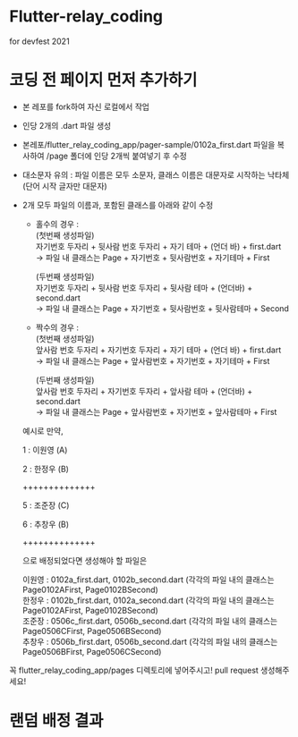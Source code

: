 # Flutter-relay_coding
for devfest 2021

# 코딩 전 페이지 먼저 추가하기
- 본 레포를 fork하여 자신 로컬에서 작업  
- 인당 2개의 .dart 파일 생성  
- 본레포/flutter_relay_coding_app/pager-sample/0102a_first.dart 파일을 복사하여 /page 폴더에 인당 2개씩 붙여넣기 후 수정  
- 대소문자 유의 : 파일 이름은 모두 소문자, 클래스 이름은 대문자로 시작하는 낙타체(단어 시작 글자만 대문자)  
- 2개 모두 파일의 이름과, 포함된 클래스를 아래와 같이 수정  
  
  * 홀수의 경우 :  
      (첫번째 생성파일)  
      자기번호 두자리 + 뒷사람 번호 두자리 + 자기 테마 + (언더 바) + first.dart  
      -> 파일 내 클래스는 Page + 자기번호 + 뒷사람번호 + 자기테마 + First  
        
      (두번째 생성파일)  
      자기번호 두자리 + 뒷사람 번호 두자리 + 뒷사람 테마 + (언더바) + second.dart  
      -> 파일 내 클래스는 Page + 자기번호 + 뒷사람번호 + 뒷사람테마 + Second  

  * 짝수의 경우 :  
      (첫번째 생성파일)  
      앞사람 번호 두자리 + 자기번호 두자리 + 자기 테마 + (언더 바) + first.dart  
      -> 파일 내 클래스는 Page + 앞사람번호 + 자기번호 + 자기테마 + First  
        
      (두번째 생성파일)  
      앞사람 번호 두자리 + 자기번호 두자리 + 앞사람 테마 + (언더바) + second.dart  
      -> 파일 내 클래스는 Page + 앞사람번호 + 자기번호 + 앞사람테마 + First  

  예시로 만약,
  
  1 : 이원영 (A)
  
  2 : 한정우 (B)
  
  ++++++++++++++
  
  5 : 조준장 (C)
  
  6 : 추창우 (B)
  
  ++++++++++++++
  
  으로 배정되었다면 생성해야 할 파일은  
    
  이원영 : 0102a_first.dart, 0102b_second.dart (각각의 파일 내의 클래스는 Page0102AFirst, Page0102BSecond)  
  한정우 : 0102b_first.dart, 0102a_second.dart (각각의 파일 내의 클래스는 Page0102AFirst, Page0102BSecond)  
  조준장 : 0506c_first.dart, 0506b_second.dart (각각의 파일 내의 클래스는 Page0506CFirst, Page0506BSecond)  
  추창우 : 0506b_first.dart, 0506b_second.dart (각각의 파일 내의 클래스는 Page0506BFirst, Page0506CSecond)  

꼭 flutter_relay_coding_app/pages 디렉토리에 넣어주시고! pull request 생성해주세요!

# 랜덤 배정 결과
